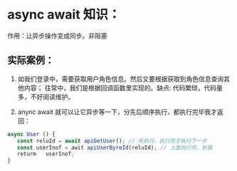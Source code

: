 # async await 知识：

作用：让异步操作变成同步。非阻塞

## 实际案例：
1. 如我们登录中，需要获取用户角色信息。然后又要根据获取到角色信息查询其他内容；
    往常中，我们是根据回调函数里实现的。缺点: 代码繁琐，代码量多，不好阅读维护。

2. anync await 就可以让它异步等一下，分先后顺序执行，都执行完毕我才返回：

```js
async User () {
   const reluId = await apiGetUser(); // 先执行。执行完才执行下一步
   const userInof = awit apiUserByreId(reluId); // 上面执行完，到我
   returm 	userInof; 	
}
```

